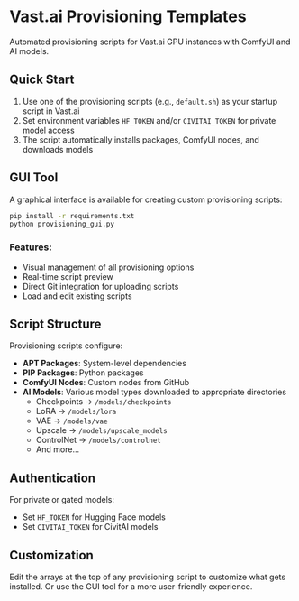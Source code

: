 # Vast.ai Provisioning Templates

Automated provisioning scripts for Vast.ai GPU instances with ComfyUI and AI models.

## Quick Start

1. Use one of the provisioning scripts (e.g., `default.sh`) as your startup script in Vast.ai
2. Set environment variables `HF_TOKEN` and/or `CIVITAI_TOKEN` for private model access
3. The script automatically installs packages, ComfyUI nodes, and downloads models

## GUI Tool

A graphical interface is available for creating custom provisioning scripts:

```bash
pip install -r requirements.txt
python provisioning_gui.py
```

### Features:
- Visual management of all provisioning options
- Real-time script preview
- Direct Git integration for uploading scripts
- Load and edit existing scripts

## Script Structure

Provisioning scripts configure:
- **APT Packages**: System-level dependencies
- **PIP Packages**: Python packages
- **ComfyUI Nodes**: Custom nodes from GitHub
- **AI Models**: Various model types downloaded to appropriate directories
  - Checkpoints → `/models/checkpoints`
  - LoRA → `/models/lora`
  - VAE → `/models/vae`
  - Upscale → `/models/upscale_models`
  - ControlNet → `/models/controlnet`
  - And more...

## Authentication

For private or gated models:
- Set `HF_TOKEN` for Hugging Face models
- Set `CIVITAI_TOKEN` for CivitAI models

## Customization

Edit the arrays at the top of any provisioning script to customize what gets installed. Or use the GUI tool for a more user-friendly experience.